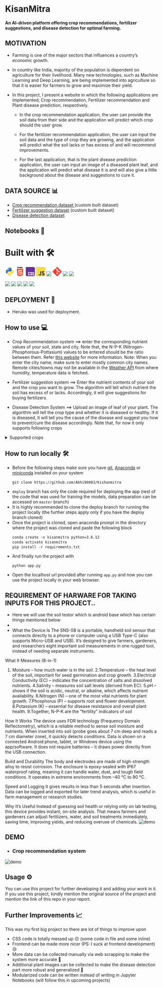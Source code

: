 # KisanMitra

#### An AI-driven platform offering crop recommendations, fertilizer suggestions, and disease detection for optimal farming.

## MOTIVATION

-   Farming is one of the major sectors that influences a country’s economic growth.

-   In country like India, majority of the population is dependent on agriculture for their livelihood. Many new technologies, such as Machine Learning and Deep Learning, are being implemented into agriculture so that it is easier for farmers to grow and maximize their yield.

-   In this project, I present a website in which the following applications are implemented; Crop recommendation, Fertilizer recommendation and Plant disease prediction, respectively.

    -   In the crop recommendation application, the user can provide the soil data from their side and the application will predict which crop should the user grow.

    -   For the fertilizer recommendation application, the user can input the soil data and the type of crop they are growing, and the application will predict what the soil lacks or has excess of and will recommend improvements.

    -   For the last application, that is the plant disease prediction application, the user can input an image of a diseased plant leaf, and the application will predict what disease it is and will also give a little background about the disease and suggestions to cure it.

## DATA SOURCE 📊

-   [Crop recommendation dataset ](https://www.kaggle.com/atharvaingle/crop-recommendation-dataset) (custom built dataset)
-   [Fertilizer suggestion dataset](https://github.com/Gladiator07/Harvestify/blob/master/Data-processed/fertilizer.csv) (custom built dataset)
-   [Disease detection dataset](https://www.kaggle.com/vipoooool/new-plant-diseases-dataset)

## Notebooks 📓

# Built with 🛠️

<code><img height="30" src="https://raw.githubusercontent.com/github/explore/80688e429a7d4ef2fca1e82350fe8e3517d3494d/topics/python/python.png"></code>
<code><img height="30" src="https://raw.githubusercontent.com/github/explore/80688e429a7d4ef2fca1e82350fe8e3517d3494d/topics/html/html.png"></code>
<code><img height="30" src="https://raw.githubusercontent.com/github/explore/80688e429a7d4ef2fca1e82350fe8e3517d3494d/topics/css/css.png"></code>
<code><img height="30" src="https://raw.githubusercontent.com/github/explore/80688e429a7d4ef2fca1e82350fe8e3517d3494d/topics/javascript/javascript.png"></code>
<code><img height="30" src="https://github.com/tomchen/stack-icons/raw/master/logos/bootstrap.svg"></code>
<code><img height="30" src="https://raw.githubusercontent.com/github/explore/80688e429a7d4ef2fca1e82350fe8e3517d3494d/topics/git/git.png"></code>
<code><img height="30" src="https://symbols.getvecta.com/stencil_80/56_flask.3a79b5a056.jpg"></code>
<code><img height="30" src="https://cdn.iconscout.com/icon/free/png-256/heroku-225989.png"></code>

<code><img height="30" src="https://raw.githubusercontent.com/numpy/numpy/7e7f4adab814b223f7f917369a72757cd28b10cb/branding/icons/numpylogo.svg"></code>
<code><img height="30" src="https://raw.githubusercontent.com/pandas-dev/pandas/761bceb77d44aa63b71dda43ca46e8fd4b9d7422/web/pandas/static/img/pandas.svg"></code>
<code><img height="30" src="https://matplotlib.org/_static/logo2.svg"></code>
<code><img height="30" src="https://upload.wikimedia.org/wikipedia/commons/thumb/0/05/Scikit_learn_logo_small.svg/1280px-Scikit_learn_logo_small.svg.png"></code>
<code><img height="30" src="https://raw.githubusercontent.com/pytorch/pytorch/39fa0b5d0a3b966a50dcd90b26e6c36942705d6d/docs/source/_static/img/pytorch-logo-dark.svg"></code>

## DEPLOYMENT 🚀

-   Heruko was used for deployment.

## How to use 💻

-   Crop Recommendation system ==> enter the corresponding nutrient values of your soil, state and city. Note that, the N-P-K (Nitrogen-Phosphorous-Pottasium) values to be entered should be the ratio between them. Refer [this website](https://www.gardeningknowhow.com/garden-how-to/soil-fertilizers/fertilizer-numbers-npk.htm) for more information.
    Note: When you enter the city name, make sure to enter mostly common city names. Remote cities/towns may not be available in the [Weather API](https://openweathermap.org/) from where humidity, temperature data is fetched.

-   Fertilizer suggestion system ==> Enter the nutrient contents of your soil and the crop you want to grow. The algorithm will tell which nutrient the soil has excess of or lacks. Accordingly, it will give suggestions for buying fertilizers.

-   Disease Detection System ==> Upload an image of leaf of your plant. The algorithm will tell the crop type and whether it is diseased or healthy. If it is diseased, it will tell you the cause of the disease and suggest you how to prevent/cure the disease accordingly.
    Note that, for now it only supports following crops

<details>
  <summary>Supported crops
</summary>

-   Apple
-   Blueberry
-   Cherry
-   Corn
-   Grape
-   Pepper
-   Orange
-   Peach
-   Potato
-   Soybean
-   Strawberry
-   Tomato
-   Squash
-   Raspberry
</details>

## How to run locally 🛠️

-   Before the following steps make sure you have [git](https://git-scm.com/download), [Anaconda](https://www.anaconda.com/) or [miniconda](https://docs.conda.io/en/latest/miniconda.html) installed on your system
    ```
    git clone https://github.com/Abhi96083/Kishanmitra
    ```
-   `deploy` branch has only the code required for deploying the app (rest of the code that was used for training the models, data preparation can be accessed on `master` branch)
-   It is highly recommended to clone the deploy branch for running the project locally (the further steps apply only if you have the deploy branch cloned)
-   Once the project is cloned, open anaconda prompt in the directory where the project was cloned and paste the following block
    ```
    conda create -n kisanmitra python=3.6.12
    conda activate kisanmitra
    pip install -r requirements.txt
    ```
-   And finally run the project with
    ```
    python app.py
    ```
-   Open the localhost url provided after running `app.py` and now you can use the project locally in your web browser.
##  REQUIREMENT OF HARWARE FOR TAKING INPUTS FOR THIS PROJECT..
-   Here we will use the soil testor which is android base which has certain things mentioned below
-
-   What the Device Is
The SNS-08 is a portable, handheld soil sensor that connects directly to a phone or computer using a USB Type-C (also supports Micro-USB and USB). It’s designed to give farmers, gardeners, and researchers eight important soil measurements in one rugged tool, instead of needing separate instruments.

What It Measures (8-in-1)
 1. Moisture – how much water is in the soil.
 2.Temperature – the heat level of the soil, important for seed germination and crop growth.
 3.Electrical Conductivity (EC) – indicates the concentration of salts and dissolved nutrients.
 4.Salinity – measures soil salt levels (derived from EC).
 5.pH – shows if the soil is acidic, neutral, or alkaline, which affects nutrient availability.
 6.Nitrogen (N) – one of the most vital nutrients for plant growth.
 7.Phosphorus (P) – supports root and flower development.
 8.Potassium (K) – essential for disease resistance and overall plant health.
 9.Together, N-P-K are the “fertility” indicators of soil

How It Works
  The device uses FDR technology (Frequency Domain Reflectometry), which is a reliable method to sense soil moisture and nutrients.
  When inserted into soil (probe goes about 7 cm deep and reads a 7 cm diameter zone), it quickly detects conditions.
  Data is shown on a connected Android phone, tablet, or Windows device using the app/software.
  It does not require batteries – it draws power directly from the USB connection.

Build and Durability
  The body and electrodes are made of high-strength alloy to resist corrosion.
  The enclosure is epoxy-sealed with IP67 waterproof rating, meaning it can handle water, dust, and tough field conditions.
  It operates in extreme environments from –40 °C to 80 °C.
  
Speed and Logging
  It gives results in less than 5 seconds after insertion.
  Data can be logged and exported for later trend analysis, which is useful in farm management or research studies.

Why It’s Useful
  Instead of guessing soil health or relying only on lab testing, this device provides instant, on-site analysis. That means farmers and gardeners can adjust fertilizers, water, and soil        treatments immediately, saving time, improving yields, and reducing overuse of chemicals.
![demo](https://drive.google.com/uc?export=view&id=1zD33DEckaiXmQwUwUQXDvFYQAK0V7RCg)

  
## DEMO

-   ### Crop recommendation system

![demo](https://res.cloudinary.com/hackerraushan/image/upload/v1743626650/qy4sg0jqrzwiawdddc47.gif)

## Usage ⚙️

You can use this project for further developing it and adding your work in it. If you use this project, kindly mention the original source of the project and mention the link of this repo in your report.

## Further Improvements 📈

This was my first big project so there are lot of things to improve upon

-   CSS code is totally messed up :pensive: (some code in file and some inline)
-   Frontend can be made more nicer (PS: I suck at frontend development) :cry:
-   More data can be collected manually via web scrapping to make the system more accurate :monocle_face:
-   Additional plant images can be collected to make the disease detection part more robust and generalized :face_with_head_bandage:
-   Modularized code can be written instead of writing in Jupyter Notebooks (will follow this in upcoming projects)
